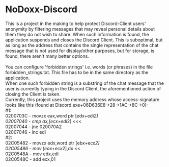 # NoDoxx-Discord

This is a project in the making to help protect Discord-Client users' anonymity by filtering messages that may reveal personal details about them they do not wish to share.
When such information is found, the application suspends and closes the Discord Client.
This is suboptimal, but as long as the address that contains the single representation of the chat message that is not used for display/other purposes, but for storage, is found, there aren't many better options.<br>
<br>
You can configure 'forbidden strings' i.e. words (or phrases) in the file forbidden_strings.txt. This file has to be in the same directory as the application.<br>
When one such forbidden string is a substring of the chat message that the user is currently typing in the Discord Client, the aforementioned action of closing the Client is taken.<br>
Currently, this project uses the memory address whose access-signature looks like this (found at Discord.exe+06D636E8->28->1AC->8C->0):<br>
#1:<br>
0200703C - movzx eax,word ptr [edx+edi*2]<br>
02007040 - cmp ax,[ecx+edi*2] <<<<br>
02007044 - jne 020070A2<br>
02007046 - inc edi<br>
#2:<br>
02C05482 - movzx edx,word ptr [ebx+ecx*2]<br>
02C05486 - mov [eax+ecx*2],dx <<<br>
02C0548A - mov edx,edi<br>
02C0548C - add ecx,01<br>
